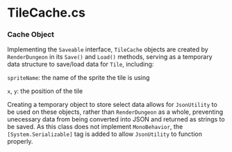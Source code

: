 # TileCache.cs
### Cache Object

Implementing the ```Saveable``` interface, ```TileCache``` objects are created by ```RenderDungeon``` in its ```Save()``` and ```Load()``` methods, serving as a temporary data structure to save/load data for ```Tile```, including:

```spriteName```: the name of the sprite the tile is using

```x```, ```y```: the position of the tile

Creating a temporary object to store select data allows for ```JsonUtility``` to be used on these objects, rather than ```RenderDungeon``` as a whole, preventing unecessary data from being converted into JSON and returned as strings to be saved. As this class does not implement ```MonoBehavior```, the ```[System.Serializable]``` tag is added to allow ```JsonUtility``` to function properly.